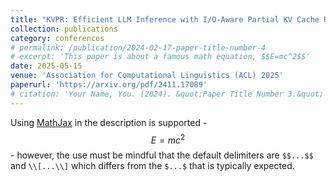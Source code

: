 ```yaml
---
title: "KVPR: Efficient LLM Inference with I/O-Aware Partial KV Cache Recomputation"
collection: publications
category: conferences
# permalink: /publication/2024-02-17-paper-title-number-4
# excerpt: 'This paper is about a famous math equation, $$E=mc^2$$'
date: 2025-05-15
venue: 'Association for Computational Linguistics (ACL) 2025'
paperurl: 'https://arxiv.org/pdf/2411.17089'
# citation: 'Your Name, You. (2024). &quot;Paper Title Number 3.&quot; <i>GitHub Journal of Bugs</i>. 1(3).'
---
```


Using [MathJax](https://www.mathjax.org/) in the description is supported - $$E=mc^2$$ - however, the use must be mindful that the default delimiters are `$$...$$` and `\\[...\\]` which differs from the `$...$` that is typically expected.
